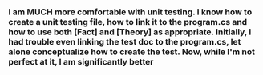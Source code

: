 ### I am MUCH more comfortable with unit testing. I know how to create a unit testing file, how to link it to the program.cs and how to use both [Fact] and [Theory] as appropriate. Initially, I had trouble even linking the test doc to the program.cs, let alone conceptualize how to create the test. Now, while I'm not perfect at it, I am significantly better

